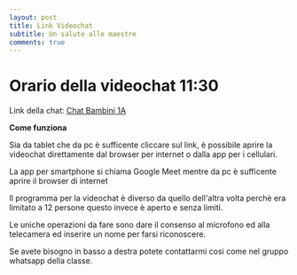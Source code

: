 ```yaml
---
layout: post
title: Link Videochat
subtitle: Un saluto alle maestre
comments: true
---
```

# Orario della videochat 11:30

Link della chat: [Chat Bambini 1A](https://meet.google.com/jbb-axag-rpr)

**Come funziona**

Sia da tablet che da pc è sufficente cliccare sul link, è possibile aprire la videochat direttamente dal browser per internet o dalla app per i cellulari.

La app per smartphone si chiama Google Meet mentre da pc è sufficente aprire il browser di internet

Il programma per la videochat è diverso da quello dell'altra volta perchè era limitato a 12 persone questo invece è aperto e senza limiti.

Le uniche operazioni da fare sono dare il consenso al microfono ed alla telecamera ed inserire un nome per farsi riconoscere.

Se avete bisogno in basso a destra potete contattarmi cosi come nel gruppo whatsapp della classe.

